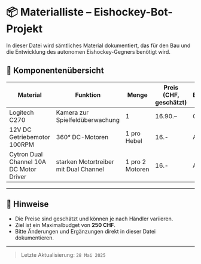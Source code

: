 # 📦 Materialliste – Eishockey-Bot-Projekt

In dieser Datei wird sämtliches Material dokumentiert, das für den Bau und die Entwicklung des autonomen Eishockey-Gegners benötigt wird.

## 🔧 Komponentenübersicht

| Material            | Funktion                               | Menge | Preis (CHF, geschätzt) | Bezugsquelle     | Link |
|---------------------|----------------------------------------|-------|------------------------|------------------|------|
| Logitech C270       | Kamera zur Spielfeldüberwachung        | 1     | 16.90.–                     | Galaxus | [Galaxus](https://www.galaxus.ch/de/s1/product/logitech-c270-090-mpx-webcam-5751463?supplier=406802&utm_source=google&utm_medium=cpc&utm_campaign=PMax:+PROD_CH_SSC_Cluster_0.5(C)&campaignid=20969394237&adtype=pla&adgroupid=&adid=&dgCidg=EAIaIQobChMI2sPjwY7GjQMVsJmDBx22wAGnEAQYASABEgIOpfD_BwE&gad_source=1&gad_campaignid=20979255043&gclid=EAIaIQobChMI2sPjwY7GjQMVsJmDBx22wAGnEAQYASABEgIOpfD_BwE&gclsrc=aw.ds) |
| 12V DC Getriebemotor 100RPM    | 360° DC-Motoren             | 1 pro Hebel    | 16.-            | Amazon  | [Amazon](https://www.amazon.de/Klein-Getriebemotor-100RPM-10mm-Welle/dp/B01HO60YUS/ref=sr_1_1_sspa?__mk_de_DE=%C3%85M%C3%85%C5%BD%C3%95%C3%91&crid=1TA32O0ACVSRS&dib=eyJ2IjoiMSJ9.1TbYu6WapMtPK1Xr-5BakDJPmGAr82HBavCP7ZlFBHs9fEbX_IgGs3E_-LnyFzv6d1lRhEL8DpLLbCgMsIVfkjNtFSgMjM7-mdiXUu1glulpcR6s_y96e9zXGZG7cmJwFHiQDRouK7ivDAR4iYJ9ECOOX3hca1HlhsTZ3AtMzVaDccdBhG_tTGSJCeg0iFsdV0auKhzkLdIYc8_TOvWKI4p061UjeVCIIKNhoTd9Of2c7RarBqZmIq6aMv87L9XTDj9sZ4o0r_yPb0MufhdoN9cIPx5WDWUuQmvCkqETGAc.LOMDBULcnT7_XrXaVwur77CTz14NWBjisY9PtnO_sx4&dib_tag=se&keywords=12V+DC+Getriebemotor+100RPM&qid=1748432247&sprefix=12v+dc+getriebemotor+100rpm%2Caps%2C265&sr=8-1-spons&sp_csd=d2lkZ2V0TmFtZT1zcF9hdGY&psc=1) |
| Cytron Dual Channel 10A DC Motor Driver    | starken Motortreiber mit Dual Channel             | 1 pro 2 Motoren    | 16.-            | Amazon  | [Amazon](https://www.amazon.com/Cytron-Dual-Channel-Motor-Driver/dp/B07CW34YRB?ref_=ast_sto_dp) |

<!--
Weitere Materialien hier eintragen…
Beispiel:
| Servo Motor SG90     | Figurendrehung                         | 6     | 4.–                      | AliExpress        |
-->

---

## 📝 Hinweise

- Die Preise sind geschätzt und können je nach Händler variieren.
- Ziel ist ein Maximalbudget von **250 CHF**.
- Bitte Änderungen und Ergänzungen direkt in dieser Datei dokumentieren.

---

> Letzte Aktualisierung: `28 Mai 2025`
